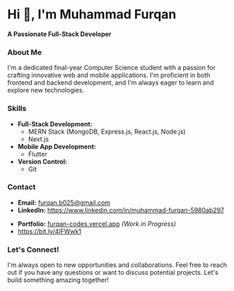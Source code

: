 # **Hi 👋, I'm Muhammad Furqan**

**A Passionate Full-Stack Developer**

### **About Me**

I'm a dedicated final-year Computer Science student with a passion for crafting innovative web and mobile applications. I'm proficient in both frontend and backend development, and I'm always eager to learn and explore new technologies.

### **Skills**

* **Full-Stack Development:**
  * MERN Stack (MongoDB, Express.js, React.js, Node.js)
  * Next.js
* **Mobile App Development:**
  * Flutter
* **Version Control:**
  * Git

### **Contact**

* **Email:** furqan.b025@gmail.com
* **LinkedIn:** https://www.linkedin.com/in/muhammad-furqan-5980ab297
- **Portfolio:** [furqan-codes.vercel.app](https://furqan-codes.vercel.app) *(Work in Progress)*
- https://bit.ly/4lFWwk1


### **Let's Connect!**

I'm always open to new opportunities and collaborations. Feel free to reach out if you have any questions or want to discuss potential projects. Let's build something amazing together!
